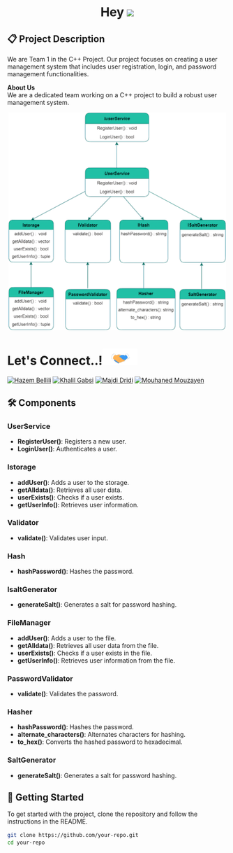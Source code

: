 <h1 align="center"><b>Hey </b><img src="https://media.giphy.com/media/hvRJCLFzcasrR4ia7z/giphy.gif" width="35"></h1>

## 📋 Project Description

We are Team 1 in the C++ Project. Our project focuses on creating a user management system that includes user registration, login, and password management functionalities.

**About Us**  
We are a dedicated team working on a C++ project to build a robust user management system.

<div align="center">
    <img src="received_1170287757835882.png" width="500px" alt="Team Work Animation">
</div>

# <b> Let's Connect..!</b><img src="https://github.com/0xAbdulKhalid/0xAbdulKhalid/raw/main/assets/mdImages/handshake.gif" width ="80">

[![Hazem Bellili](https://img.shields.io/badge/-Hazem_Bellili-c0392b?style=flat&labelColor=c0392b&logo=gmail&logoColor=white)](mailto:hazem.bellili@supcom.tn?subject=Contact%20from%20GitHub)
[![Khalil Gabsi](https://img.shields.io/badge/-Khalil_Gabsi-c0392b?style=flat&labelColor=c0392b&logo=gmail&logoColor=white)](mailto:khalil.gabsi@supcom.tn?subject=Contact%20from%20GitHub)
[![Majdi Dridi](https://img.shields.io/badge/-Majdi_Dridi-c0392b?style=flat&labelColor=c0392b&logo=gmail&logoColor=white)](mailto:Majdi.dridi@supcom.tn?subject=Contact%20from%20GitHub)
[![Mouhaned Mouzayen](https://img.shields.io/badge/-Mouhaned_Mouzayen-c0392b?style=flat&labelColor=c0392b&logo=gmail&logoColor=white)](mailto:mouhaned.mouzayen@supcom.tn?subject=Contact%20from%20GitHub)

## 🛠️ Components

### UserService
- **RegisterUser()**: Registers a new user.
- **LoginUser()**: Authenticates a user.

### Istorage
- **addUser()**: Adds a user to the storage.
- **getAlldata()**: Retrieves all user data.
- **userExists()**: Checks if a user exists.
- **getUserInfo()**: Retrieves user information.

### Validator
- **validate()**: Validates user input.

### Hash
- **hashPassword()**: Hashes the password.

### IsaltGenerator
- **generateSalt()**: Generates a salt for password hashing.

### FileManager
- **addUser()**: Adds a user to the file.
- **getAlldata()**: Retrieves all user data from the file.
- **userExists()**: Checks if a user exists in the file.
- **getUserInfo()**: Retrieves user information from the file.

### PasswordValidator
- **validate()**: Validates the password.

### Hasher
- **hashPassword()**: Hashes the password.
- **alternate_characters()**: Alternates characters for hashing.
- **to_hex()**: Converts the hashed password to hexadecimal.

### SaltGenerator
- **generateSalt()**: Generates a salt for password hashing.

## 🚀 Getting Started

To get started with the project, clone the repository and follow the instructions in the README.

```bash
git clone https://github.com/your-repo.git
cd your-repo
